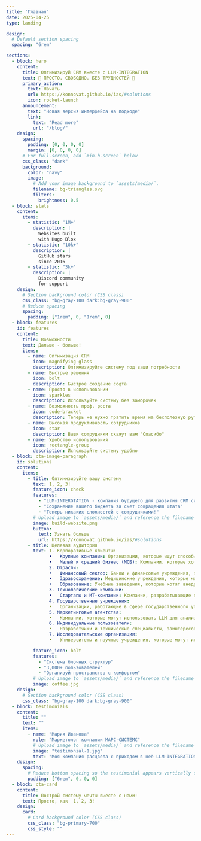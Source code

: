 ```yaml
---
title: 'Главная'
date: 2025-04-25
type: landing

design:
  # Default section spacing
  spacing: "6rem"

sections:
  - block: hero
    content:
      title: Оптимизируй CRM вместе с LLM-INTEGRATION 
      text: 🧱 ПРОСТО. СВОБОДНО. БЕЗ ТРУДНОСТЕЙ 🧱
      primary_action:
        text: Начать
        url: https://konnovat.github.io/ias/#solutions
        icon: rocket-launch
      announcement:
        text: "Новая версия интерфейса на подходе"
        link:
          text: "Read more"
          url: "/blog/"
    design:
      spacing:
        padding: [0, 0, 0, 0]
        margin: [0, 0, 0, 0]
      # For full-screen, add `min-h-screen` below
      css_class: "dark"
      background:
        color: "navy"
        image:
          # Add your image background to `assets/media/`.
          filename: bg-triangles.svg
          filters:
            brightness: 0.5
  - block: stats
    content:
      items:
        - statistic: "1M+"
          description: |
            Websites built  
            with Hugo Blox
        - statistic: "10k+"
          description: |
            GitHub stars  
            since 2016
        - statistic: "3k+"
          description: |
            Discord community  
            for support
    design:
      # Section background color (CSS class)
      css_class: "bg-gray-100 dark:bg-gray-900"
      # Reduce spacing
      spacing:
        padding: ["1rem", 0, "1rem", 0]
  - block: features
    id: features
    content:
      title: Возможности
      text: Дальше - больше!
      items:
        - name: Оптимизация CRM
          icon: magnifying-glass
          description: Оптимизируйте систему под ваши потребности
        - name: Быстрые решения
          icon: bolt
          description: Быстрое создание софта
        - name: Просто в использовании
          icon: sparkles
          description: Используйте систему без заморочек
        - name: Возможность проф. роста
          icon: code-bracket
          description: Теперь не нужно тратить время на бесполезную рутину
        - name: Высокая продуктивность сотрудников
          icon: star
          description: Ваши сотрудники скажут вам "Спасибо"
        - name: Удобство использования
          icon: rectangle-group
          description: Используйте систему удобно
  - block: cta-image-paragraph
    id: solutions
    content:
      items:
        - title: Оптимизируйте вашу систему
          text: 1, 2, 3!
          feature_icon: check
          features:
            - "LLM-INTERGTATION - компания будущего для развития CRM систем в сторону AI-оптимизации"
            - "Сохранение вашего бюджета за счет сокращения штата"
            - "Теперь никаких сложностей с сотрудниками!"
          # Upload image to `assets/media/` and reference the filename here
          image: build-website.png
          button:
            text: Узнать больше
            url: https://konnovat.github.io/ias/#solutions
        - title: Целевая аудитория
          text: 1. Корпоративные клиенты:
                •	Крупные компании: Организации, которые ищут способы автоматизации процессов, улучшения обслуживания клиентов и повышения эффективности работы.
                •	Малый и средний бизнес (МСБ): Компании, которые хотят внедрить современные технологии, но могут иметь ограниченные ресурсы.
                2. Отрасли:
                •	Финансовый сектор: Банки и финансовые учреждения, заинтересованные в автоматизации обработки данных, анализа рисков и улучшении клиентского сервиса.
                •	Здравоохранение: Медицинские учреждения, которые могут использовать LLM для управления записями пациентов и автоматизации взаимодействия с ними.
                •	Образование: Учебные заведения, которые хотят внедрить интеллектуальные системы для поддержки обучения и взаимодействия с учащимися.
                3. Технологические компании:
                •	Стартапы и ИТ-компании: Компании, разрабатывающие программное обеспечение, которые могут интегрировать LLM в свои продукты для улучшения функциональности.
                4. Государственные учреждения:
                •	Организации, работающие в сфере государственного управления, которые ищут способы повышения эффективности и прозрачности своих процессов.
                5. Маркетинговые агентства:
                •	Компании, которые могут использовать LLM для анализа данных, создания контента и улучшения взаимодействия с клиентами.
                6. Индивидуальные пользователи:
                •	Разработчики и технические специалисты, заинтересованные в использовании LLM для создания собственных приложений и решений.
                7. Исследовательские организации:
                •	Университеты и научные учреждения, которые могут использовать LLM для обработки и анализа больших объемов данных в своих исследованиях.

          feature_icon: bolt
          features:
            - "Система блочных структур"
            - "3,000+ пользователей"
            - "Организуй пространство с комфортом"
          # Upload image to `assets/media/` and reference the filename here
          image: coffee.jpg
    design:
      # Section background color (CSS class)
      css_class: "bg-gray-100 dark:bg-gray-900"
  - block: testimonials
    content:
      title: ""
      text: ""
      items:
        - name: "Мария Иванова"
          role: "Маркетолог компании МАРС-СИСТЕМС"
          # Upload image to `assets/media/` and reference the filename here
          image: "testimonial-1.jpg"
          text: "Моя компания расцвела с приходом в неё LLM-INTEGRATION"
    design:
      spacing:
        # Reduce bottom spacing so the testimonial appears vertically centered between sections
        padding: ["6rem", 0, 0, 0]
  - block: cta-card
    content:
      title: Построй систему мечты вместе с нами!
      text: Просто, как  1, 2, 3!
    design:
      card:
        # Card background color (CSS class)
        css_class: "bg-primary-700"
        css_style: ""
---
```

